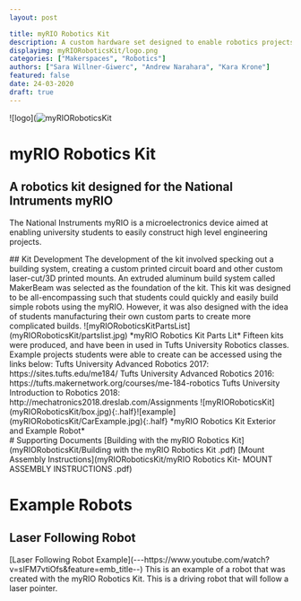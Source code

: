 ```yaml
---
layout: post

title: myRIO Robotics Kit
description: A custom hardware set designed to enable robotics projects with the National Instruments myRIO.
displayimg: myRIORoboticsKit/logo.png
categories: ["Makerspaces", "Robotics"]
authors: ["Sara Willner-Giwerc", "Andrew Narahara", "Kara Krone"]
featured: false
date: 24-03-2020
draft: true
---
```


<!--IMAGE_TEXT_OVERLAY creates a image with a text box over it--------------------->
<div class="image_text_overlay" markdown="1">

![logo](![myRIORoboticsKit](myRIORoboticsKit/logo.png)

# myRIO Robotics Kit
## A robotics kit designed for the National Intruments myRIO
The National Instruments myRIO is a microelectronics device aimed at enabling university students to easily construct high level engineering projects. 
</div>
<!--document creates a grid of documents--------------------->
<div class="free_write" markdown="1">
## Kit Development
The development of the kit involved specking out a building system, creating a custom printed circuit board and other custom laser-cut/3D printed mounts. An extruded aluminum build system called MakerBeam was selected as the foundation of the kit. This kit was designed to be all-encompassing such that students could quickly and easily build simple robots using the myRIO. However, it was also designed with the idea of students manufacturing their own custom parts to create more complicated builds.
![myRIORoboticsKitPartsList](myRIORoboticsKit/partslist.jpg)
*myRIO Robotics Kit Parts Lit*
Fifteen kits were produced, and have been in used in Tufts University Robotics classes. Example projects students were able to create can be accessed using the links below: 
Tufts University Advanced Robotics 2017: https://sites.tufts.edu/me184/
Tufts University Advanced Robotics 2016: https://tufts.makernetwork.org/courses/me-184-robotics
Tufts University Introduction to Robotics 2018: http://mechatronics2018.dreslab.com/Assignments
![myRIORoboticsKit](myRIORoboticsKit/box.jpg){:.half}![example](myRIORoboticsKit/CarExample.jpg){:.half}
*myRIO Robotics Kit Exterior and Example Robot*
</div>

<!--document creates a grid of documentss--------------------->
<div class="document" markdown="1">
# Supporting Documents
[Building with the myRIO Robotics Kit](myRIORoboticsKit/Building with the myRIO Robotics Kit  .pdf)
[Mount Assembly Instructions](myRIORoboticsKit/myRIO Robotics Kit- MOUNT ASSEMBLY INSTRUCTIONS .pdf)
<!-- insert as many links here as you want to dynamically create a grid of pdfs-->
</div>


# Example Robots
## Laser Following Robot
<!--VIDEO_TEXT_OVERLAY creates a video with a text box over it--------------------->
<div class="video_text_overlay" markdown="1">
[Laser Following Robot Example](---https://www.youtube.com/watch?v=sIFM7vtiOfs&feature=emb_title--)
This is an example of a robot that was created with the myRIO Robotics Kit. This is a driving robot that will follow a laser pointer.
</div>

<!--FREE WRITE lets you write any markdown you want (include images, lists, titles, code,etc)
               If something doesn't look how you expect on the page, try adding a linebreak after it--------------------->
<div class="free_write" markdown="1">
</div>
